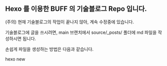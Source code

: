 ## Hexo 를 이용한 BUFF 의 기술블로그 Repo 입니다.

(주의) 현재 기술블로그의 작업이 끝나지 않아, 계속 수정중에 있습니다.

기술블로그에 글을 쓰시려면, main 브랜치에서 source/_posts/ 폴더에 md 파일을 작성하시면 됩니다.

손쉽게 파일을 생성하는 방법은 다음과 같습니다.

hexo new <template> <filename>

블로그 글을 작성 후 배포는 다음 sh 을 실행하면 됩니다.

sh deploy.sh

